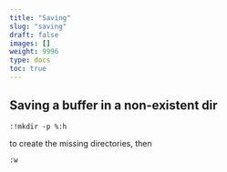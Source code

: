 ```yaml
---
title: "Saving"
slug: "saving"
draft: false
images: []
weight: 9996
type: docs
toc: true
---
```


## Saving a buffer in a non-existent dir
    :!mkdir -p %:h

to create the missing directories, then

    :w

